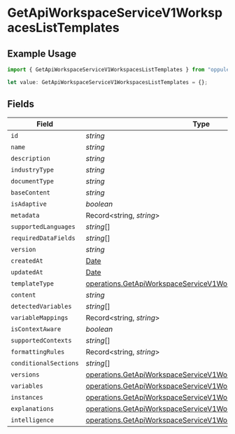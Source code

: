 # GetApiWorkspaceServiceV1WorkspacesListTemplates

## Example Usage

```typescript
import { GetApiWorkspaceServiceV1WorkspacesListTemplates } from "oppulence-backend-sdk/models/operations";

let value: GetApiWorkspaceServiceV1WorkspacesListTemplates = {};
```

## Fields

| Field                                                                                                                                            | Type                                                                                                                                             | Required                                                                                                                                         | Description                                                                                                                                      |
| ------------------------------------------------------------------------------------------------------------------------------------------------ | ------------------------------------------------------------------------------------------------------------------------------------------------ | ------------------------------------------------------------------------------------------------------------------------------------------------ | ------------------------------------------------------------------------------------------------------------------------------------------------ |
| `id`                                                                                                                                             | *string*                                                                                                                                         | :heavy_minus_sign:                                                                                                                               | N/A                                                                                                                                              |
| `name`                                                                                                                                           | *string*                                                                                                                                         | :heavy_minus_sign:                                                                                                                               | N/A                                                                                                                                              |
| `description`                                                                                                                                    | *string*                                                                                                                                         | :heavy_minus_sign:                                                                                                                               | N/A                                                                                                                                              |
| `industryType`                                                                                                                                   | *string*                                                                                                                                         | :heavy_minus_sign:                                                                                                                               | N/A                                                                                                                                              |
| `documentType`                                                                                                                                   | *string*                                                                                                                                         | :heavy_minus_sign:                                                                                                                               | N/A                                                                                                                                              |
| `baseContent`                                                                                                                                    | *string*                                                                                                                                         | :heavy_minus_sign:                                                                                                                               | N/A                                                                                                                                              |
| `isAdaptive`                                                                                                                                     | *boolean*                                                                                                                                        | :heavy_minus_sign:                                                                                                                               | N/A                                                                                                                                              |
| `metadata`                                                                                                                                       | Record<string, *string*>                                                                                                                         | :heavy_minus_sign:                                                                                                                               | N/A                                                                                                                                              |
| `supportedLanguages`                                                                                                                             | *string*[]                                                                                                                                       | :heavy_minus_sign:                                                                                                                               | N/A                                                                                                                                              |
| `requiredDataFields`                                                                                                                             | *string*[]                                                                                                                                       | :heavy_minus_sign:                                                                                                                               | N/A                                                                                                                                              |
| `version`                                                                                                                                        | *string*                                                                                                                                         | :heavy_minus_sign:                                                                                                                               | N/A                                                                                                                                              |
| `createdAt`                                                                                                                                      | [Date](https://developer.mozilla.org/en-US/docs/Web/JavaScript/Reference/Global_Objects/Date)                                                    | :heavy_minus_sign:                                                                                                                               | N/A                                                                                                                                              |
| `updatedAt`                                                                                                                                      | [Date](https://developer.mozilla.org/en-US/docs/Web/JavaScript/Reference/Global_Objects/Date)                                                    | :heavy_minus_sign:                                                                                                                               | N/A                                                                                                                                              |
| `templateType`                                                                                                                                   | [operations.GetApiWorkspaceServiceV1WorkspacesListTemplateType](../../models/operations/getapiworkspaceservicev1workspaceslisttemplatetype.md)   | :heavy_minus_sign:                                                                                                                               | N/A                                                                                                                                              |
| `content`                                                                                                                                        | *string*                                                                                                                                         | :heavy_minus_sign:                                                                                                                               | N/A                                                                                                                                              |
| `detectedVariables`                                                                                                                              | *string*[]                                                                                                                                       | :heavy_minus_sign:                                                                                                                               | N/A                                                                                                                                              |
| `variableMappings`                                                                                                                               | Record<string, *string*>                                                                                                                         | :heavy_minus_sign:                                                                                                                               | N/A                                                                                                                                              |
| `isContextAware`                                                                                                                                 | *boolean*                                                                                                                                        | :heavy_minus_sign:                                                                                                                               | N/A                                                                                                                                              |
| `supportedContexts`                                                                                                                              | *string*[]                                                                                                                                       | :heavy_minus_sign:                                                                                                                               | N/A                                                                                                                                              |
| `formattingRules`                                                                                                                                | Record<string, *string*>                                                                                                                         | :heavy_minus_sign:                                                                                                                               | N/A                                                                                                                                              |
| `conditionalSections`                                                                                                                            | *string*[]                                                                                                                                       | :heavy_minus_sign:                                                                                                                               | N/A                                                                                                                                              |
| `versions`                                                                                                                                       | [operations.GetApiWorkspaceServiceV1WorkspacesListVersions](../../models/operations/getapiworkspaceservicev1workspaceslistversions.md)[]         | :heavy_minus_sign:                                                                                                                               | N/A                                                                                                                                              |
| `variables`                                                                                                                                      | [operations.GetApiWorkspaceServiceV1WorkspacesListVariables](../../models/operations/getapiworkspaceservicev1workspaceslistvariables.md)[]       | :heavy_minus_sign:                                                                                                                               | N/A                                                                                                                                              |
| `instances`                                                                                                                                      | [operations.GetApiWorkspaceServiceV1WorkspacesListInstances](../../models/operations/getapiworkspaceservicev1workspaceslistinstances.md)[]       | :heavy_minus_sign:                                                                                                                               | N/A                                                                                                                                              |
| `explanations`                                                                                                                                   | [operations.GetApiWorkspaceServiceV1WorkspacesListExplanations](../../models/operations/getapiworkspaceservicev1workspaceslistexplanations.md)[] | :heavy_minus_sign:                                                                                                                               | N/A                                                                                                                                              |
| `intelligence`                                                                                                                                   | [operations.GetApiWorkspaceServiceV1WorkspacesListIntelligence](../../models/operations/getapiworkspaceservicev1workspaceslistintelligence.md)[] | :heavy_minus_sign:                                                                                                                               | N/A                                                                                                                                              |